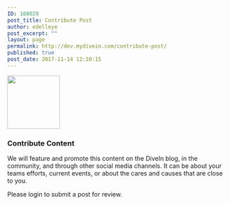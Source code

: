 ```yaml
---
ID: 108029
post_title: Contribute Post
author: edelleye
post_excerpt: ""
layout: page
permalink: http://dev.mydivein.com/contribute-post/
published: true
post_date: 2017-11-14 12:10:15
---
```

<!--themify_builder_static--><p><img src="https://dev.mydivein.com/wp-content/uploads/2017/11/DiveIn-Badge-Transparent-Smaller-72dpi.png" alt="" width="120" height="122" /></p><h3>Contribute Content</h3><p>We will feature and promote this content on the DiveIn blog, in the community, and through other social media channels. It can be about your teams efforts, current events, or about the cares and causes that are close to you.</p><p>Please login to submit a post for review.</p><!--/themify_builder_static-->